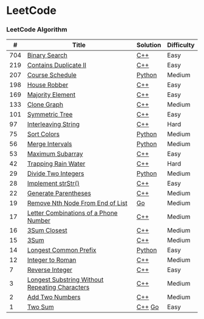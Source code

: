 LeetCode
========

### LeetCode Algorithm


| #   | Title                                                                                                                              | Solution                                                                     | Difficulty |
| --- | ---------------------------------------------------------------------------------------------------------------------------------- | ---------------------------------------------------------------------------- | ---------- |
| 704 | [Binary Search](https://leetcode-cn.com/problems/binary-search/description/)                                                       | [C++](./algorithms/cpp/BinarySearch.cpp)                                     | Easy       |
| 219 | [Contains Duplicate II](https://leetcode-cn.com/problems/contains-duplicate-ii/description/)                                       | [C++](./algorithms/cpp/ContainsDuplicateII.cpp)                              | Easy       |
| 207 | [Course Schedule](https://leetcode-cn.com/problems/course-schedule/)                                                               | [Python](./algorithms/python3/207.CourseSchedule.py)                         | Medium     |
| 198 | [House Robber](https://leetcode-cn.com/problems/house-robber/description/)                                                         | [C++](./algorithms/cpp/HouseRobber.cpp)                                      | Easy       |
| 169 | [Majority Element](https://leetcode-cn.com/problems/majority-element/description/)                                                 | [C++](./algorithms/cpp/MajorityElement.cpp)                                  | Easy       |
| 133 | [Clone Graph](https://leetcode-cn.com/problems/clone-graph/description/)                                                           | [C++](./algorithms/cpp/CloneGraph.cpp)                                       | Medium     |
| 101 | [Symmetric Tree](https://leetcode-cn.com/problems/symmetric-tree/description/)                                                     | [C++](./algorithms/cpp/SymmetricTree.cpp)                                    | Easy       |
| 97  | [Interleaving String](https://leetcode-cn.com/problems/interleaving-string/description/)                                           | [C++](./algorithms/cpp/InterleavingString.cpp)                               | Hard       |
| 75  | [Sort Colors](https://leetcode-cn.com/problems/sort-colors/description/)                                                           | [Python](./algorithms/python3/SortColors.py)                                 | Medium     |
| 56  | [Merge Intervals](https://leetcode-cn.com/problems/merge-intervals/)                                                               | [Python](./algorithms/python3/MergeIntervals.py)                             | Medium     |
| 53  | [Maximum Subarray](https://leetcode-cn.com/problems/maximum-subarray/description/)                                                 | [C++](./algorithms/cpp/MaximumSubarray.cpp)                                  | Easy       |
| 42  | [Trapping Rain Water](https://leetcode-cn.com/problems/trapping-rain-water/description/)                                           | [C++](./algorithms/cpp/TrappingRainWater.cpp)                                | Hard       |
| 29  | [Divide Two Integers](https://leetcode-cn.com/problems/divide-two-integers/)                                                       | [Python](./algorithms/python3/29.DivideTwoIntegers.py)                       | Medium     |
| 28  | [Implement strStr()](https://leetcode-cn.com/problems/implement-strstr/description/)                                               | [C++](./algorithms/cpp/ImplementstrStr.cpp)                                  | Easy       |
| 22  | [Generate Parentheses](https://leetcode-cn.com/problems/generate-parentheses/description/)                                         | [C++](./algorithms/cpp/GenerateParentheses.cpp)                              | Medium     |
| 19  | [Remove Nth Node From End of List](https://leetcode-cn.com/problems/remove-nth-node-from-end-of-list/description/)                 | [Go](./algorithms/golang/RemoveNthNodeFromEndofList.go)                      | Medium     |
| 17  | [Letter Combinations of a Phone Number](https://leetcode-cn.com/problems/letter-combinations-of-a-phone-number/description/)       | [C++](./algorithms/cpp/LetterCombinationsofaPhoneNumber.cpp)                 | Medium     |
| 16  | [3Sum Closest](https://leetcode-cn.com/problems/3sum-closest/description/)                                                         | [C++](./algorithms/cpp/3SumClosest.cpp)                                      | Medium     |
| 15  | [3Sum](https://leetcode-cn.com/problems/3sum/description/)                                                                         | [C++](./algorithms/cpp/3Sum.cpp)                                             | Medium     |
| 14  | [Longest Common Prefix](https://leetcode-cn.com/problems/longest-common-prefix/description/)                                       | [Python](./algorithms/python3/LongestCommonPrefix.py)                        | Easy       |
| 12  | [Integer to Roman](https://leetcode-cn.com/problems/integer-to-roman/description/)                                                 | [C++](./algorithms/cpp/IntegertoRoman.cpp)                                   | Medium     |
| 7   | [Reverse Integer](https://leetcode-cn.com/problems/reverse-integer/)                                                               | [C++](./algorithms/cpp/7.reverse_integer.cpp)                                | Easy       |
| 3   | [Longest Substring Without Repeating Characters](https://leetcode-cn.com/problems/longest-substring-without-repeating-characters/) | [C++](./algorithms/cpp/3.longest_substring_without_repeating_characters.cpp) | Medium     |
| 2   | [Add Two Numbers](https://leetcode-cn.com/problems/add-two-numbers/)                                                               | [C++](./algorithms/cpp/2.add_two_numbers.cpp)                                | Medium     |
| 1   | [Two Sum](https://leetcode-cn.com/problems/two-sum/description/)                                                                   | [C++](./algorithms/cpp/1.two_sum.cpp) [Go](./algorithms/golang/1.TwoSum.go)  | Easy       |